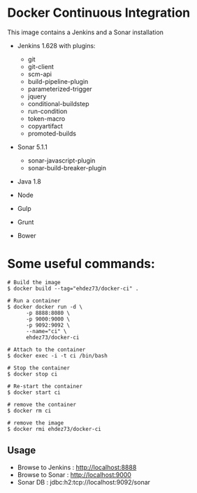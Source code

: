 # Docker Continuous Integration

This image contains a Jenkins and a Sonar installation

* Jenkins 1.628 with plugins:
   * git
   * git-client
   * scm-api
   * build-pipeline-plugin
   * parameterized-trigger
   * jquery
   * conditional-buildstep
   * run-condition
   * token-macro
   * copyartifact
   * promoted-builds
   
* Sonar 5.1.1
   * sonar-javascript-plugin
   * sonar-build-breaker-plugin

* Java 1.8
* Node
* Gulp
* Grunt
* Bower



# Some useful commands:

    # Build the image
    $ docker build --tag="ehdez73/docker-ci" .
    
    # Run a container 
    $ docker docker run -d \
          -p 8888:8080 \
          -p 9000:9000 \
          -p 9092:9092 \
          --name="ci" \
          ehdez73/docker-ci

    # Attach to the container
    $ docker exec -i -t ci /bin/bash
    
    # Stop the container
    $ docker stop ci
    
    # Re-start the container
    $ docker start ci
    
    # remove the container
    $ docker rm ci
    
    # remove the image
    $ docker rmi ehdez73/docker-ci


## Usage
* Browse to Jenkins : [http://localhost:8888](http://localhost:8888)
* Browse to Sonar : [http://localhost:9000](http://localhost:9000)
* Sonar DB : jdbc:h2:tcp://localhost:9092/sonar 



